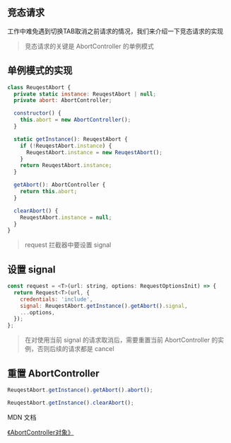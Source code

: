 ## 竞态请求

工作中难免遇到切换TAB取消之前请求的情况，我们来介绍一下竞态请求的实现

> 竞态请求的关键是 AbortController 的单例模式

## 单例模式的实现

```js
class ReuqestAbort {
  private static instance: ReuqestAbort | null;
  private abort: AbortController;

  constructor() {
    this.abort = new AbortController();
  }

  static getInstance(): ReuqestAbort {
    if (!ReuqestAbort.instance) {
      ReuqestAbort.instance = new ReuqestAbort();
    }
    return ReuqestAbort.instance;
  }

  getAbort(): AbortController {
    return this.abort;
  }

  clearAbort() {
    ReuqestAbort.instance = null;
  }
}
```

> request 拦截器中要设置 signal

## 设置 signal

```js
const request = <T>(url: string, options: RequestOptionsInit) => {
  return Request<T>(url, {
    credentials: 'include',
    signal: ReuqestAbort.getInstance().getAbort().signal,
    ...options,
  });
};
```

> 在对使用当前 signal 的请求取消后，需要重置当前 AbortController 的实例，否则后续的请求都是 cancel

## 重置 AbortController

```js
ReuqestAbort.getInstance().getAbort().abort();

ReuqestAbort.getInstance().clearAbort();
```

MDN 文档

[《AbortController对象》](https://developer.mozilla.org/zh-CN/docs/Web/API/AbortController)
